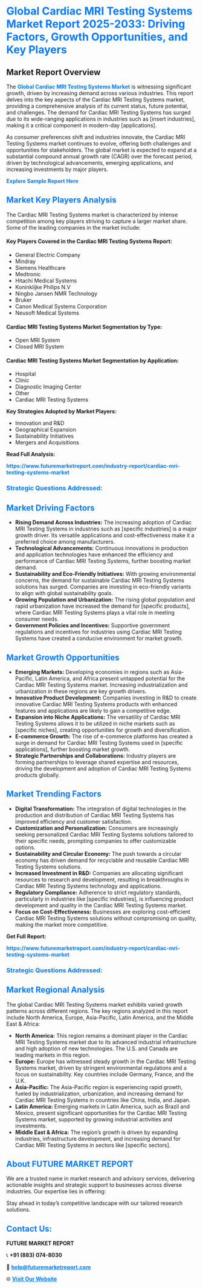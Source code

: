 <h1 style="color: #007BFF;">Global Cardiac MRI Testing Systems Market Report 2025-2033: Driving Factors, Growth Opportunities, and Key Players</h1>

<section id="overview">
<h2>Market Report Overview</h2>
<p>The <a href="https://www.futuremarketreport.com/industry-report/cardiac-mri-testing-systems-market" style="color: #007BFF; text-decoration: none;"><strong>Global Cardiac MRI Testing Systems Market</strong></a> is witnessing significant growth, driven by increasing demand across various industries. This report delves into the key aspects of the Cardiac MRI Testing Systems market, providing a comprehensive analysis of its current status, future potential, and challenges. The demand for Cardiac MRI Testing Systems has surged due to its wide-ranging applications in industries such as [insert industries], making it a critical component in modern-day [applications].</p>
<p>As consumer preferences shift and industries innovate, the Cardiac MRI Testing Systems market continues to evolve, offering both challenges and opportunities for stakeholders. The global market is expected to expand at a substantial compound annual growth rate (CAGR) over the forecast period, driven by technological advancements, emerging applications, and increasing investments by major players.</p>
</section>

<section id="overview">
<p><a href="https://www.futuremarketreport.com/request-sample/reportId=124966" style="color: #007BFF; text-decoration: none;"><strong>Explore Sample Report Here</strong></a></p>
</section>

<section id="key-players">
<h2 style="color: #007BFF;">Market Key Players Analysis</h2>
<p>The Cardiac MRI Testing Systems market is characterized by intense competition among key players striving to capture a larger market share. Some of the leading companies in the market include:</p>
<h4>Key Players Covered in the Cardiac MRI Testing Systems Report:</h4>
<ul><li>General Electric Company</li><li>Mindray</li><li>Siemens Healthcare</li><li>Medtronic</li><li>Hitachi Medical Systems</li><li>Koninklijke Philips N.V</li><li>Ningbo Jansen NMR Technology</li><li>Bruker</li><li>Canon Medical Systems Corporation</li><li>Neusoft Medical Systems</li></ul>
<h4>Cardiac MRI Testing Systems Market Segmentation by Type:</h4>
<ul><li>Open MRI System</li><li>Closed MRI System</li></ul>

<h4>Cardiac MRI Testing Systems Market Segmentation by Application:</h4>
<ul><li>Hospital</li><li>Clinic</li><li>Diagnostic Imaging Center</li><li>Other</li><li>Cardiac MRI Testing Systems</li></ul>
<p><strong>Key Strategies Adopted by Market Players:</strong></p>
<ul>
<li>Innovation and R&D</li>
<li>Geographical Expansion</li>
<li>Sustainability Initiatives</li>
<li>Mergers and Acquisitions</li>
</ul>
</section>

<section>
<p><strong>Read Full Analysis: </strong></p><a href="https://www.futuremarketreport.com/industry-report/cardiac-mri-testing-systems-market" style="color: #007BFF; text-decoration: none;"><strong>https://www.futuremarketreport.com/industry-report/cardiac-mri-testing-systems-market</strong></a>
<h3 style="color: #007BFF;">Strategic Questions Addressed:</h3>
</section>

<section id="driving-factors">
<h2 style="color: #007BFF;">Market Driving Factors</h2>
<ul>
<li><strong>Rising Demand Across Industries:</strong> The increasing adoption of Cardiac MRI Testing Systems in industries such as [specific industries] is a major growth driver. Its versatile applications and cost-effectiveness make it a preferred choice among manufacturers.</li>
<li><strong>Technological Advancements:</strong> Continuous innovations in production and application technologies have enhanced the efficiency and performance of Cardiac MRI Testing Systems, further boosting market demand.</li>
<li><strong>Sustainability and Eco-Friendly Initiatives:</strong> With growing environmental concerns, the demand for sustainable Cardiac MRI Testing Systems solutions has surged. Companies are investing in eco-friendly variants to align with global sustainability goals.</li>
<li><strong>Growing Population and Urbanization:</strong> The rising global population and rapid urbanization have increased the demand for [specific products], where Cardiac MRI Testing Systems plays a vital role in meeting consumer needs.</li>
<li><strong>Government Policies and Incentives:</strong> Supportive government regulations and incentives for industries using Cardiac MRI Testing Systems have created a conducive environment for market growth.</li>
</ul>
</section>

<section id="growth-opportunities">
<h2 style="color: #007BFF;">Market Growth Opportunities</h2>
<ul>
<li><strong>Emerging Markets:</strong> Developing economies in regions such as Asia-Pacific, Latin America, and Africa present untapped potential for the Cardiac MRI Testing Systems market. Increasing industrialization and urbanization in these regions are key growth drivers.</li>
<li><strong>Innovative Product Development:</strong> Companies investing in R&D to create innovative Cardiac MRI Testing Systems products with enhanced features and applications are likely to gain a competitive edge.</li>
<li><strong>Expansion into Niche Applications:</strong> The versatility of Cardiac MRI Testing Systems allows it to be utilized in niche markets such as [specific niches], creating opportunities for growth and diversification.</li>
<li><strong>E-commerce Growth:</strong> The rise of e-commerce platforms has created a surge in demand for Cardiac MRI Testing Systems used in [specific applications], further boosting market growth.</li>
<li><strong>Strategic Partnerships and Collaborations:</strong> Industry players are forming partnerships to leverage shared expertise and resources, driving the development and adoption of Cardiac MRI Testing Systems products globally.</li>
</ul>
</section>

<section id="trending-factors">
<h2 style="color: #007BFF;">Market Trending Factors</h2>
<ul>
<li><strong>Digital Transformation:</strong> The integration of digital technologies in the production and distribution of Cardiac MRI Testing Systems has improved efficiency and customer satisfaction.</li>
<li><strong>Customization and Personalization:</strong> Consumers are increasingly seeking personalized Cardiac MRI Testing Systems solutions tailored to their specific needs, prompting companies to offer customizable options.</li>
<li><strong>Sustainability and Circular Economy:</strong> The push towards a circular economy has driven demand for recyclable and reusable Cardiac MRI Testing Systems solutions.</li>
<li><strong>Increased Investment in R&D:</strong> Companies are allocating significant resources to research and development, resulting in breakthroughs in Cardiac MRI Testing Systems technology and applications.</li>
<li><strong>Regulatory Compliance:</strong> Adherence to strict regulatory standards, particularly in industries like [specific industries], is influencing product development and quality in the Cardiac MRI Testing Systems market.</li>
<li><strong>Focus on Cost-Effectiveness:</strong> Businesses are exploring cost-efficient Cardiac MRI Testing Systems solutions without compromising on quality, making the market more competitive.</li>
</ul>
</section>

<section>
<p><strong>Get Full Report: </strong></p><a href="https://www.futuremarketreport.com/industry-report/cardiac-mri-testing-systems-market" style="color: #007BFF; text-decoration: none;"><strong>https://www.futuremarketreport.com/industry-report/cardiac-mri-testing-systems-market</strong></a>
<h3 style="color: #007BFF;">Strategic Questions Addressed:</h3>
</section>


<section id="regional-analysis">
<h2 style="color: #007BFF;">Market Regional Analysis</h2>
<p>The global Cardiac MRI Testing Systems market exhibits varied growth patterns across different regions. The key regions analyzed in this report include North America, Europe, Asia-Pacific, Latin America, and the Middle East & Africa:</p>
<ul>
<li><strong>North America:</strong> This region remains a dominant player in the Cardiac MRI Testing Systems market due to its advanced industrial infrastructure and high adoption of new technologies. The U.S. and Canada are leading markets in this region.</li>
<li><strong>Europe:</strong> Europe has witnessed steady growth in the Cardiac MRI Testing Systems market, driven by stringent environmental regulations and a focus on sustainability. Key countries include Germany, France, and the U.K.</li>
<li><strong>Asia-Pacific:</strong> The Asia-Pacific region is experiencing rapid growth, fueled by industrialization, urbanization, and increasing demand for Cardiac MRI Testing Systems in countries like China, India, and Japan.</li>
<li><strong>Latin America:</strong> Emerging markets in Latin America, such as Brazil and Mexico, present significant opportunities for the Cardiac MRI Testing Systems market, supported by growing industrial activities and investments.</li>
<li><strong>Middle East & Africa:</strong> The region’s growth is driven by expanding industries, infrastructure development, and increasing demand for Cardiac MRI Testing Systems in sectors like [specific sectors].</li>
</ul>
</section>

<footer>
<h2 style="color: #007BFF;">About FUTURE MARKET REPORT</h2>
<p>We are a trusted name in market research and advisory services, delivering actionable insights and strategic support to businesses across diverse industries. Our expertise lies in offering:</p>

<p>Stay ahead in today’s competitive landscape with our tailored research solutions.</p>

<h2 style="color: #007BFF;">Contact Us:</h2>
<p><strong>FUTURE MARKET REPORT</strong></p>
<p>📞 <strong>+91 (883) 074-8030</strong></p>
<p>📧 <strong><a href="mailto:help@futuremarketreport.com" style="color: #007BFF;">help@futuremarketreport.com</a></strong></p>
<p>🌐 <strong><a href="https://www.futuremarketreport.com/" style="color: #007BFF;">Visit Our Website</a></strong></p>
</footer>